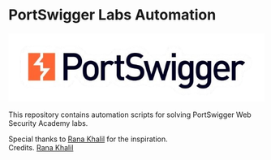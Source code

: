 # PortSwigger Labs Automation

<p align="center"><img src="./images/portswigger_logo.png" alt="PortSwigger Logo"></p>
This repository contains automation scripts for solving PortSwigger Web Security Academy labs.

Special thanks to [Rana Khalil](https://www.youtube.com/@RanaKhalil101) for the inspiration.\
Credits. [Rana Khalil](https://www.youtube.com/@RanaKhalil101)